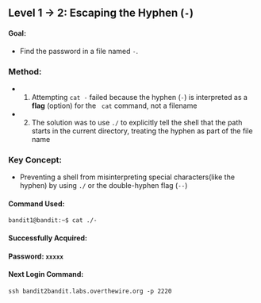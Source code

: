 ## Level 1 &rarr; 2: Escaping the Hyphen (```-```)
#### Goal: 
- Find the password in a file named ```-```.
### Method:
 - 1. Attempting ```cat -``` failed because the hyphen (```-```) is interpreted as a __flag__ (option) for the ``` cat``` command, not a filename
 - 2. The solution was to use ```./``` to explicitly tell the shell that the path starts in the current directory, treating the hyphen as part of the file name
  
### Key Concept: 
- Preventing a shell from misinterpreting special characters(like the hyphen) by using ```./``` or the double-hyphen flag (```--```)
  
#### Command Used:
  ```bandit1@bandit:~$ cat ./-```
  
#### Successfully Acquired: 
#### Password: ```xxxxx```
#### Next Login Command:
```ssh bandit2bandit.labs.overthewire.org -p 2220 ```
